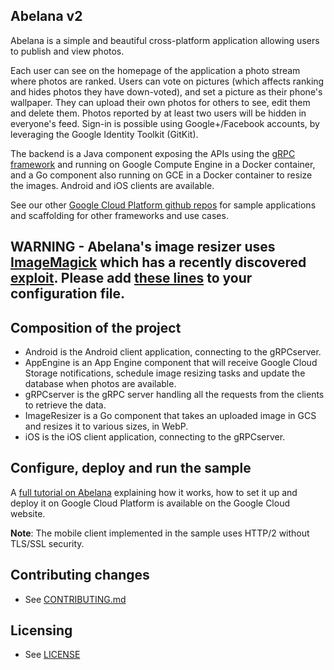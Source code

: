 ## Abelana v2

Abelana is a simple and beautiful cross-platform application allowing users to publish and view
photos.

Each user can see on the homepage of the application a photo stream where photos are ranked. Users
can vote on pictures (which affects ranking and hides photos they have down-voted), and set a
picture as their phone's wallpaper. They can upload their own photos for others to see, edit them
and delete them. Photos reported by at least two users will be hidden in everyone's feed. Sign-in is
possible using Google+/Facebook accounts, by leveraging the Google Identity Toolkit (GitKit).

The backend is a Java component exposing the APIs using the [gRPC framework](http://www.grpc.io/) and
running on Google Compute Engine in a Docker container, and a Go component also running on GCE in a
Docker container to resize the images.  Android and iOS clients are available.

See our other [Google Cloud Platform github repos](https://github.com/GoogleCloudPlatform) for
sample applications and scaffolding for other frameworks and use cases.

## WARNING - Abelana's image resizer uses [ImageMagick](http://www.imagemagick.org/) which has a recently discovered [exploit](https://imagetragick.com/).  Please add  [these lines](https://bugzilla.redhat.com/show_bug.cgi?id=1332492#c3) to your configuration file.

## Composition of the project

* Android is the Android client application, connecting to the gRPCserver.
* AppEngine is an App Engine component that will receive Google Cloud Storage notifications,
schedule image resizing tasks and update the database when photos are available.
* gRPCserver is the gRPC server handling all the requests from the clients to retrieve the data.
* ImageResizer is a Go component that takes an uploaded image in GCS and resizes it to various
sizes, in WebP.
* iOS is the iOS client application, connecting to the gRPCserver.

## Configure, deploy and run the sample

A [full tutorial on Abelana](https://cloud.google.com/solutions/mobile/image-management-mobile-apps-grpc)
 explaining how it works, how to set it up and deploy it on Google Cloud Platform is available on the
Google Cloud website.

**Note**: The mobile client implemented in the sample uses HTTP/2 without TLS/SSL security.

## Contributing changes

* See [CONTRIBUTING.md](CONTRIBUTING.md)

## Licensing

* See [LICENSE](LICENSE)
